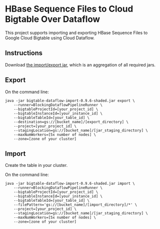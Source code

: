 # HBase Sequence Files to Cloud Bigtable Over Dataflow

This project supports importing and exporting HBase Sequence Files to Google Cloud Bigtable using
Cloud Dataflow.

## Instructions

Download [the import/export jar](http://search.maven.org/remotecontent?filepath=com/google/cloud/bigtable/bigtable-dataflow-seqio/0.9.6/bigtable-dataflow-import-0.9.6-shaded.jar), which is an aggregation of all required jars.

## Export

On the command line:

```
java -jar bigtable-dataflow-import-0.9.6-shaded.jar export \
    --runner=BlockingDataflowPipelineRunner \
    --bigtableProjectId=[your_project_id] \
    --bigtableInstanceId=[your_instance_id] \
    --bigtableTableId=[your_table_id] \
    --destination=gs://[bucket_name]/[export_directory] \
    --project=[your_project_id] \
    --stagingLocation=gs://[bucket_name]/[jar_staging_directory] \
    --maxNumWorkers=[5x number of nodes] \
    --zone=[zone of your cluster]
```

## Import

Create the table in your cluster.

On the command line:

```
java -jar bigtable-dataflow-import-0.9.6-shaded.jar import \
    --runner=BlockingDataflowPipelineRunner \
    --bigtableProjectId=[your_project_id] \
    --bigtableInstanceId=[your_instance_id] \
    --bigtableTableId=[your_table_id] \
    --filePattern='gs://[bucket_name]/[import_directory]/*' \
    --project=[your_project_id] \
    --stagingLocation=gs://[bucket_name]/[jar_staging_directory] \
    --maxNumWorkers=[5x number of nodes] \
    --zone=[zone of your cluster]
```
